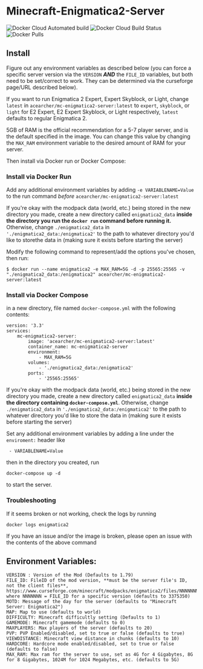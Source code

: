 # Minecraft-Enigmatica2-Server
![Docker Cloud Automated build](https://img.shields.io/docker/cloud/automated/acearcher/mc-enigmatica2-server?link=https://hub.docker.com/r/acearcher/mc-enigmatica2-server/builds)
![Docker Cloud Build Status](https://img.shields.io/docker/cloud/build/acearcher/mc-enigmatica2-server?link=https://hub.docker.com/r/acearcher/mc-enigmatica2-server/builds)
![Docker Pulls](https://img.shields.io/docker/pulls/acearcher/mc-enigmatica2-server?link=https://hub.docker.com/r/acearcher/mc-enigmatica2-server)

## Install

Figure out any environment variables as described below (you can force a specific server version via the `VERSION` **_AND_** the `FILE_ID` variables, but both need to be set/correct
to work. They can be determined via the curseforge page/URL described below).

If you want to run Enigmatica 2 Expert, Expert Skyblock, or Light, change `latest` in `acearcher/mc-enigmatica2-server:latest` to `expert`, `skyblock`, or `light` for E2 Expert, E2 Expert Skyblock, or Light respectively, `latest` defaults to regular Enigmatica 2.

5GB of RAM is the official recommendation for a 5-7 player server, and is the default specified in the image. You can change this value by changing the `MAX_RAM` environment variable to the desired amount of RAM for your server. 

Then install via Docker run or Docker Compose:
### Install via Docker Run
Add any additional environment variables by adding `-e VARIABLENAME=Value` to the run command _before_ `acearcher/mc-enigmatica2-server:latest`

If you're okay with the modpack data (world, etc.) being stored in the new directory you made, create a new directory called `enigmatica2_data` **inside the directory
you run the `docker run` command before running it.** Otherwise, change `./enigmatica2_data` in `'./enigmatica2_data:/enigmatica2'` to the path to whatever directory you'd like to storethe data in (making sure it exists before starting the server) 

Modify the following command to represent/add the options you've chosen, then run: 
```
$ docker run --name enigmatica2 -e MAX_RAM=5G -d -p 25565:25565 -v "./enigmatica2_data:/enigmatica2" acearcher/mc-enigmatica2-server:latest
```


### Install via Docker Compose
in a new directory, file named `docker-compose.yml` with the following contents:
```
version: '3.3'
services:
    mc-enigmatica2-server:
        image: 'acearcher/mc-enigmatica2-server:latest'
        container_name: mc-enigmatica2-server
        environment:
            - MAX_RAM=5G
        volumes:
            - './enigmatica2_data:/enigmatica2'
        ports:
            - '25565:25565'
```
If you're okay with the modpack data (world, etc.) being stored in the new directory you made, create a new directory called `enigmatica2_data` **inside the directory
containing `docker-compose.yml`**. Otherwise, change `./enigmatica2_data` in `'./enigmatica2_data:/enigmatica2'` to the path to whatever directory you'd like to store
the data in (making sure it exists before starting the server) 

Set any additional environment variables by adding a line under the `enviroment:` header like

` - VARIABLENAME=Value`

then in the directory you created, run

`docker-compose up -d`

to start the server. 

### Troubleshooting
If it seems broken or not working, check the logs by running

`docker logs enigmatica2`

If you have an issue and/or the image is broken, please open an issue with the contents of the above command

## Environment Variables:
```
VERSION : Version of the Mod (Defaults to 1.79)
FILE_ID: FileID of the mod version, **must be the server file's ID, not the client files**, https://www.curseforge.com/minecraft/modpacks/enigmatica2/files/NNNNNNN where NNNNNNN = FILE_ID for a specific version (defaults to 3375350)
MOTD: Message of the day for the server (defaults to "Minecraft Server: Enigmatica2")
MAP: Map to use (defaults to world)
DIFFICULTY: Minecraft difficultly setting (Defaults to 1)
GAMEMODE: Minecraft gamemode (defaults to 0)
MAXPLAYERS: Max players of the server (defaults to 20)
PVP: PVP Enabled/disabled, set to true or false (defaults to true)
VIEWDISTANCE: Minecraft view distance in chunks (defaults to 10)
HARDCORE: Hardcore mode enabled/disabled, set to true or false (defaults to false)
MAX_RAM: Max ram for the server to use, set as 4G for 4 Gigabytes, 8G for 8 Gigabytes, 1024M for 1024 Megabytes, etc. (defaults to 5G)
```

